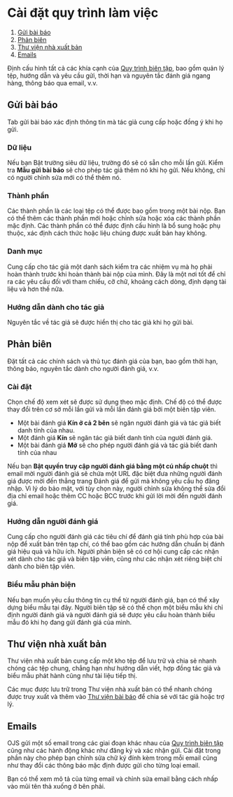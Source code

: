 # Cài đặt quy trình làm việc

1. [Gửi bài báo](workflow-settings#submission)
1. [Phản biên](workflow-settings#review)
1. [Thư viện nhà xuất bản](workflow-settings#publisher)
1. [Emails](workflow-settings#emails)

Định cấu hình tất cả các khía cạnh của [Quy trình biên tập](../editorial-workflow), bao gồm quản lý tệp, hướng dẫn và yêu cầu gửi, thời hạn và nguyên tắc đánh giá ngang hàng, thông báo qua email, v.v.

## <a name="submission"></a>Gửi bài báo
Tab gửi bài báo xác định thông tin mà tác giả cung cấp hoặc đồng ý khi họ gửi.

### Dữ liệu
Nếu bạn Bật trường siêu dữ liệu, trường đó sẽ có sẵn cho mỗi lần gửi. Kiểm tra **Mẫu gửi bài báo** sẽ cho phép tác giả thêm nó khi họ gửi. Nếu không, chỉ có người chỉnh sửa mới có thể thêm nó.

### Thành phần
Các thành phần là các loại tệp có thể được bao gồm trong một bài nộp. Bạn có thể thêm các thành phần mới hoặc chỉnh sửa hoặc xóa các thành phần mặc định. Các thành phần có thể được định cấu hình là bổ sung hoặc phụ thuộc, xác định cách thức hoặc liệu chúng được xuất bản hay không.

### Danh mục
Cung cấp cho tác giả một danh sách kiểm tra các nhiệm vụ mà họ phải hoàn thành trước khi hoàn thành bài nộp của mình. Đây là một nơi tốt để chỉ ra các yêu cầu đối với tham chiếu, cỡ chữ, khoảng cách dòng, định dạng tài liệu và hơn thế nữa.

### Hướng dẫn dành cho tác giả
Nguyên tắc về tác giả sẽ được hiển thị cho tác giả khi họ gửi bài.

## <a name="review"></a>Phản biên

Đặt tất cả các chính sách và thủ tục đánh giá của bạn, bao gồm thời hạn, thông báo, nguyên tắc dành cho người đánh giá, v.v.
### Cài đặt
Chọn chế độ xem xét sẽ được sử dụng theo mặc định. Chế độ có thể được thay đổi trên cơ sở mỗi lần gửi và mỗi lần đánh giá bởi một biên tập viên.
- Một bài đánh giá **Kín ở cả 2 bên** sẽ ngăn người đánh giá và tác giả biết danh tính của nhau.
- Một đánh giá **Kín** sẽ ngăn tác giả biết danh tính của người đánh giá.
- Một bài đánh giá **Mở** sẽ cho phép người đánh giá và tác giả biết danh tính của nhau

Nếu bạn **Bật quyền truy cập người đánh giá bằng một cú nhấp chuột** thì email mời người đánh giá sẽ chứa một URL đặc biệt đưa những người đánh giá được mời đến thẳng trang Đánh giá để gửi mà không yêu cầu họ đăng nhập. Vì lý do bảo mật, với tùy chọn này, người chỉnh sửa không thể sửa đổi địa chỉ email hoặc thêm CC hoặc BCC trước khi gửi lời mời đến người đánh giá.

### Hướng dẫn người đánh giá
Cung cấp cho người đánh giá các tiêu chí để đánh giá tính phù hợp của bài nộp để xuất bản trên tạp chí, có thể bao gồm các hướng dẫn chuẩn bị đánh giá hiệu quả và hữu ích. Người phản biện sẽ có cơ hội cung cấp các nhận xét dành cho tác giả và biên tập viên, cũng như các nhận xét riêng biệt chỉ dành cho biên tập viên.

### Biểu mẫu phản biện
Nếu bạn muốn yêu cầu thông tin cụ thể từ người đánh giá, bạn có thể xây dựng biểu mẫu tại đây. Người biên tập sẽ có thể chọn một biểu mẫu khi chỉ định người đánh giá và người đánh giá sẽ được yêu cầu hoàn thành biểu mẫu đó khi họ đang gửi đánh giá của mình.

## <a name="publisher"></a>Thư viện nhà xuất bản
Thư viện nhà xuất bản cung cấp một kho tệp để lưu trữ và chia sẻ nhanh chóng các tệp chung, chẳng hạn như hướng dẫn viết, hợp đồng tác giả và biểu mẫu phát hành cũng như tài liệu tiếp thị.

Các mục được lưu trữ trong Thư viện nhà xuất bản có thể nhanh chóng được truy xuất và thêm vào [Thư viện bài báo](../editor-workflow#submit-library) để chia sẻ với tác giả hoặc trợ lý.

## <a name="emails"></a>Emails
OJS gửi một số email trong các giai đoạn khác nhau của [Quy trình biên tập](../editorial-workflow) cũng như các hành động khác như đăng ký và xác nhận gửi. Cài đặt trong phần này cho phép bạn chỉnh sửa chữ ký đính kèm trong mỗi email cũng như thay đổi các thông báo mặc định được gửi cho từng loại email.

Bạn có thể xem mô tả của từng email và chỉnh sửa email bằng cách nhấp vào mũi tên thả xuống ở bên phải.